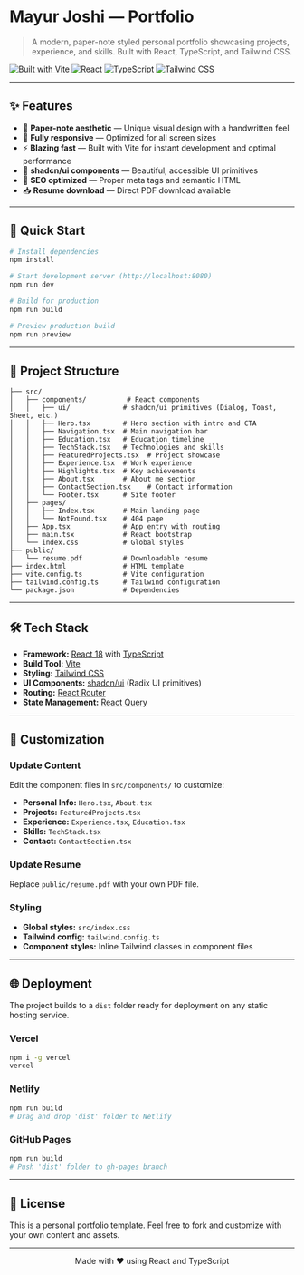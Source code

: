 # Mayur Joshi — Portfolio

> A modern, paper-note styled personal portfolio showcasing projects, experience, and skills. Built with React, TypeScript, and Tailwind CSS.

[![Built with Vite](https://img.shields.io/badge/Built%20with-Vite-646CFF?style=flat&logo=vite&logoColor=white)](https://vitejs.dev/)
[![React](https://img.shields.io/badge/React-18-61DAFB?style=flat&logo=react&logoColor=black)](https://reactjs.org/)
[![TypeScript](https://img.shields.io/badge/TypeScript-5-3178C6?style=flat&logo=typescript&logoColor=white)](https://www.typescriptlang.org/)
[![Tailwind CSS](https://img.shields.io/badge/Tailwind-3-06B6D4?style=flat&logo=tailwindcss&logoColor=white)](https://tailwindcss.com/)

---

## ✨ Features

- 📄 **Paper-note aesthetic** — Unique visual design with a handwritten feel
- 📱 **Fully responsive** — Optimized for all screen sizes
- ⚡ **Blazing fast** — Built with Vite for instant development and optimal performance
- 🎨 **shadcn/ui components** — Beautiful, accessible UI primitives
- 🎯 **SEO optimized** — Proper meta tags and semantic HTML
- 📥 **Resume download** — Direct PDF download available

---

## 🚀 Quick Start

```bash
# Install dependencies
npm install

# Start development server (http://localhost:8080)
npm run dev

# Build for production
npm run build

# Preview production build
npm run preview
```

---

## 📁 Project Structure

```
├── src/
│   ├── components/          # React components
│   │   ├── ui/             # shadcn/ui primitives (Dialog, Toast, Sheet, etc.)
│   │   ├── Hero.tsx        # Hero section with intro and CTA
│   │   ├── Navigation.tsx  # Main navigation bar
│   │   ├── Education.tsx   # Education timeline
│   │   ├── TechStack.tsx   # Technologies and skills
│   │   ├── FeaturedProjects.tsx  # Project showcase
│   │   ├── Experience.tsx  # Work experience
│   │   ├── Highlights.tsx  # Key achievements
│   │   ├── About.tsx       # About me section
│   │   ├── ContactSection.tsx    # Contact information
│   │   └── Footer.tsx      # Site footer
│   ├── pages/
│   │   ├── Index.tsx       # Main landing page
│   │   └── NotFound.tsx    # 404 page
│   ├── App.tsx             # App entry with routing
│   ├── main.tsx            # React bootstrap
│   └── index.css           # Global styles
├── public/
│   └── resume.pdf          # Downloadable resume
├── index.html              # HTML template
├── vite.config.ts          # Vite configuration
├── tailwind.config.ts      # Tailwind configuration
└── package.json            # Dependencies
```

---

## 🛠️ Tech Stack

- **Framework:** [React 18](https://reactjs.org/) with [TypeScript](https://www.typescriptlang.org/)
- **Build Tool:** [Vite](https://vitejs.dev/)
- **Styling:** [Tailwind CSS](https://tailwindcss.com/)
- **UI Components:** [shadcn/ui](https://ui.shadcn.com/) (Radix UI primitives)
- **Routing:** [React Router](https://reactrouter.com/)
- **State Management:** [React Query](https://tanstack.com/query/latest)

---

## 📝 Customization

### Update Content

Edit the component files in `src/components/` to customize:
- **Personal Info:** `Hero.tsx`, `About.tsx`
- **Projects:** `FeaturedProjects.tsx`
- **Experience:** `Experience.tsx`, `Education.tsx`
- **Skills:** `TechStack.tsx`
- **Contact:** `ContactSection.tsx`

### Update Resume

Replace `public/resume.pdf` with your own PDF file.

### Styling

- **Global styles:** `src/index.css`
- **Tailwind config:** `tailwind.config.ts`
- **Component styles:** Inline Tailwind classes in component files

---

## 🌐 Deployment

The project builds to a `dist` folder ready for deployment on any static hosting service.

### Vercel

```bash
npm i -g vercel
vercel
```

### Netlify

```bash
npm run build
# Drag and drop 'dist' folder to Netlify
```

### GitHub Pages

```bash
npm run build
# Push 'dist' folder to gh-pages branch
```

---

## 📄 License

This is a personal portfolio template. Feel free to fork and customize with your own content and assets.

---


<p align="center">Made with ❤️ using React and TypeScript</p>